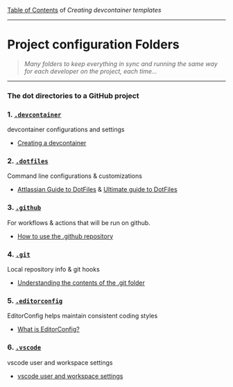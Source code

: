 [Table of Contents](../README.md) of *Creating devcontainer templates*

---

# Project configuration Folders

> *Many folders to keep everything in sync and running the same way for each developer on the project, each time…*

---

### The dot directories to a GitHub project

### 1. [`.devcontainer`](#)

devcontainer configurations and settings

- [Creating a devcontainer](https://code.visualstudio.com/docs/devcontainers/create-dev-container)

### 2. [`.dotfiles`](#)

Command line configurations & customizations

- [Attlassian Guide to DotFiles](https://www.atlassian.com/git/tutorials/dotfiles) & [Ultimate guide to DotFiles](https://www.daytona.io/dotfiles/ultimate-guide-to-dotfiles)

### 3. [`.github`](#)

For workflows & actions that will be run on github.

- [How to use the .github repository](https://www.freecodecamp.org/news/how-to-use-the-dot-github-repository/)

### 4. [`.git`](#)

Local repository info & git hooks

- [Understanding the contents of the .git folder](https://dev.to/rajaniraiyn/understanding-the-contents-of-the-git-folder-ef)

### 5. [`.editorconfig`](#)

EditorConfig helps maintain consistent coding styles

- [What is EditorConfig?](https://editorconfig.org/)

### 6. [`.vscode`](#)

vscode user and workspace settings

- [vscode user and workspace settings](https://code.visualstudio.com/docs/configure/settings)